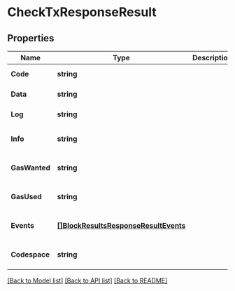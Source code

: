 # CheckTxResponseResult

## Properties
Name | Type | Description | Notes
------------ | ------------- | ------------- | -------------
**Code** | **string** |  | [default to null]
**Data** | **string** |  | [default to null]
**Log** | **string** |  | [default to null]
**Info** | **string** |  | [optional] [default to null]
**GasWanted** | **string** |  | [optional] [default to null]
**GasUsed** | **string** |  | [optional] [default to null]
**Events** | [**[]BlockResultsResponseResultEvents**](BlockResultsResponse_result_events.md) |  | [optional] [default to null]
**Codespace** | **string** |  | [optional] [default to null]

[[Back to Model list]](../README.md#documentation-for-models) [[Back to API list]](../README.md#documentation-for-api-endpoints) [[Back to README]](../README.md)

